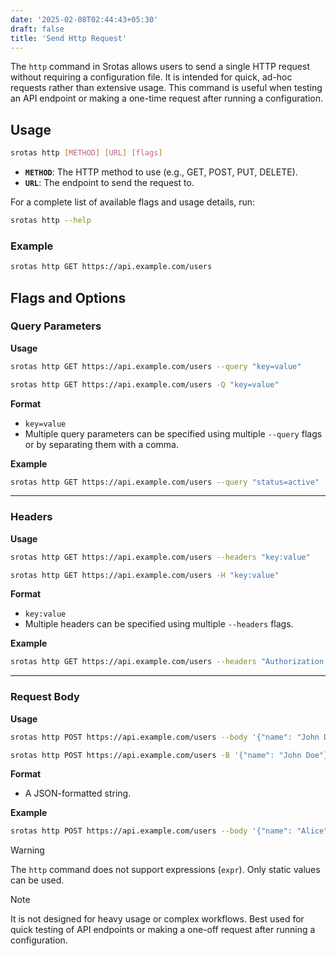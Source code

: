 ```yaml
---
date: '2025-02-08T02:44:43+05:30'
draft: false
title: 'Send Http Request'
---
```



The `http` command in Srotas allows users to send a single HTTP request without requiring a configuration file. It is intended for quick, ad-hoc requests rather than extensive usage. This command is useful when testing an API endpoint or making a one-time request after running a configuration.

## Usage

```sh
srotas http [METHOD] [URL] [flags]
```

- **`METHOD`**: The HTTP method to use (e.g., GET, POST, PUT, DELETE).
- **`URL`**: The endpoint to send the request to.

For a complete list of available flags and usage details, run:  
```sh
srotas http --help
```

### Example
```sh
srotas http GET https://api.example.com/users
```

## Flags and Options

### Query Parameters

**Usage**  

```sh
srotas http GET https://api.example.com/users --query "key=value"
```

```sh
srotas http GET https://api.example.com/users -Q "key=value"
```

**Format**  

- `key=value`
- Multiple query parameters can be specified using multiple `--query` flags or by separating them with a comma.

**Example**   

```sh
srotas http GET https://api.example.com/users --query "status=active" --query "role=admin"
```

---

### Headers

**Usage**  

```sh
srotas http GET https://api.example.com/users --headers "key:value"
```

```sh
srotas http GET https://api.example.com/users -H "key:value"
```

**Format**  

- `key:value`
- Multiple headers can be specified using multiple `--headers` flags.

**Example**  

```sh
srotas http GET https://api.example.com/users --headers "Authorization: Bearer abc123" --headers "X-Correlation-ID: 12345"
```

---

### Request Body

**Usage**  

```sh
srotas http POST https://api.example.com/users --body '{"name": "John Doe"}'
```

```sh
srotas http POST https://api.example.com/users -B '{"name": "John Doe"}'
```

**Format**  

- A JSON-formatted string.

**Example**  

```sh
srotas http POST https://api.example.com/users --body '{"name": "Alice", "email": "alice@example.com"}' --headers "Content-Type: application/json"
```

> [!WARNING]
> The `http` command does not support expressions (`expr`). Only static values can be used.

> [!NOTE]
> It is not designed for heavy usage or complex workflows. Best used for quick testing of API endpoints or making a one-off request after running a configuration.
